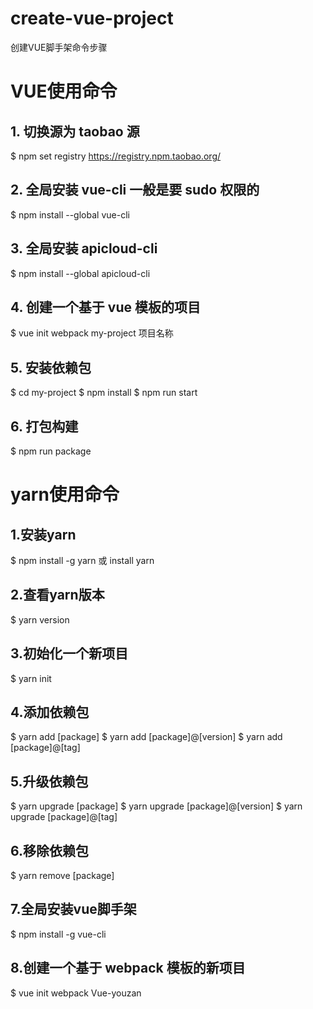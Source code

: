 # create-vue-project
创建VUE脚手架命令步骤

# VUE使用命令  

## 1. 切换源为 taobao 源
$ npm set registry https://registry.npm.taobao.org/

## 2. 全局安装 vue-cli 一般是要 sudo 权限的
$ npm install --global vue-cli

## 3. 全局安装 apicloud-cli
$ npm install --global apicloud-cli

## 4. 创建一个基于 vue 模板的项目
$ vue init webpack my-project
                   项目名称
          
## 5. 安装依赖包

$ cd my-project
$ npm install
$ npm run start

## 6. 打包构建

$ npm run package


# yarn使用命令

## 1.安装yarn
$ npm install -g yarn 或 install yarn

## 2.查看yarn版本
$ yarn version

## 3.初始化一个新项目
$ yarn init

## 4.添加依赖包

$ yarn add [package]
$ yarn add [package]@[version]
$ yarn add [package]@[tag]

## 5.升级依赖包
$ yarn upgrade [package]
$ yarn upgrade [package]@[version]
$ yarn upgrade [package]@[tag]

## 6.移除依赖包

$ yarn remove [package]

## 7.全局安装vue脚手架
$ npm install -g vue-cli

## 8.创建一个基于 webpack 模板的新项目
$ vue init webpack Vue-youzan
